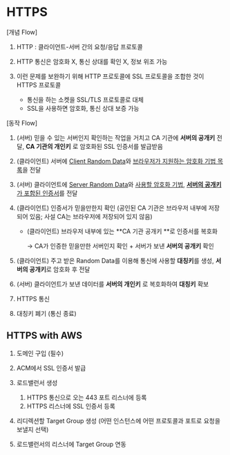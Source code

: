 # HTTPS

[개념 Flow]

1. HTTP : 클라이언트-서버 간의 요청/응답 프로토콜

2. HTTP 통신은 암호화 X, 통신 상대를 확인 X, 정보 위조 가능
3. 이런 문제를 보완하기 위해 HTTP 프로토콜에 SSL 프로토콜을 조합한 것이 HTTPS 프로토콜
   - 통신을 하는 소켓을 SSL/TLS 프로토콜로 대체
   - SSL을 사용하면 암호화, 통신 상대 보증 가능



[동작 Flow]

1. (서버) 믿을 수 있는 서버인지 확인하는 작업을 거치고 CA 기관에 **서버의 공개키** 전달, **CA 기관의 개인키** 로 암호화된 SSL 인증서를 발급받음

2. (클라이언트) 서버에 <u>Client Random Data</u>와 <u>브라우저가 지원하는 암호화 기법 목록</u>을 전달

3. (서버) 클라이언트에 <u>Server Random Data</u>와 <u>사용할 암호화 기법</u>, <u>**서버의 공개키**가 포함된 인증서</u>를 전달

4. (클라이언트) 인증서가 믿을만한지 확인 (공인된 CA 기관은 브라우저 내부에 저장되어 있음; 사설 CA는 브라우저에 저장되어 있지 않음)

   - (클라이언트) 브라우저 내부에 있는 **CA 기관 공개키 **로 인증서를 복호화

     -> CA가 인증한 믿을만한 서버인지 확인 + 서버가 보낸 **서버의 공개키** 확인

5. (클라이언트) 주고 받은 Random Data를 이용해 통신에 사용할 **대칭키**를 생성, **서버의 공개키**로 암호화 후 전달

6. (서버) 클라이언트가 보낸 데이터를 **서버의 개인키** 로 복호화하여 **대칭키** 확보

7. HTTPS 통신
8. 대칭키 폐기 (통신 종료)



## HTTPS with AWS

1. 도메인 구입 (필수)
2. ACM에서 SSL 인증서 발급

3. 로드밸런서 생성
   1. HTTPS 통신으로 오는 443 포트 리스너에 등록
   2. HTTPS 리스너에 SSL 인증서 등록
4. 리디렉션할 Target Group 생성 (어떤 인스턴스에 어떤 프로토콜과 포트로 요청을 보낼지 선택)

5. 로드밸런서의 리스너에 Target Group 연동